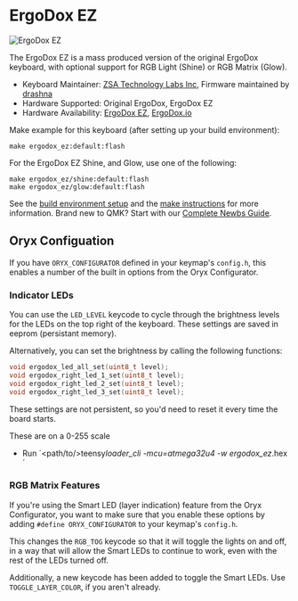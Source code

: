 # ErgoDox EZ

![ErgoDox EZ](http://www.coolthings.com/wp-content/uploads/2017/05/ergodox-ez-2.jpg)

The ErgoDox EZ is a mass produced version of the original ErgoDox keyboard, with optional support for RGB Light (Shine) or RGB Matrix (Glow).

-   Keyboard Maintainer: [ZSA Technology Labs Inc](https://github.com/zsa), Firmware maintained by [drashna](https://github.com/drashna)
-   Hardware Supported: Original ErgoDox, ErgoDox EZ
-   Hardware Availability: [ErgoDox EZ](https://ergodox-ez.com/), [ErgoDox.io](https://ergodox.io)

Make example for this keyboard (after setting up your build environment):

    make ergodox_ez:default:flash
    
For the ErgoDox EZ Shine, and Glow, use one of the following: 

    make ergodox_ez/shine:default:flash
    make ergodox_ez/glow:default:flash

See the [build environment setup](https://docs.qmk.fm/#/getting_started_build_tools) and the [make instructions](https://docs.qmk.fm/#/getting_started_make_guide) for more information. Brand new to QMK? Start with our [Complete Newbs Guide](https://docs.qmk.fm/#/newbs).

## Oryx Configuation

If you have `ORYX_CONFIGURATOR` defined in your keymap's `config.h`, this enables a number of the built in options from the Oryx Configurator.

### Indicator LEDs

You can use the `LED_LEVEL` keycode to cycle through the brightness levels for the LEDs on the top right of the keyboard. These settings are saved in eeprom (persistant memory).

Alternatively, you can set the brightness by calling the following functions:

```c
void ergodox_led_all_set(uint8_t level);
void ergodox_right_led_1_set(uint8_t level);
void ergodox_right_led_2_set(uint8_t level);
void ergodox_right_led_3_set(uint8_t level);
```

These settings are not persistent, so you'd need to reset it every time the board starts.

These are on a 0-255 scale

-   Run ´<path/to/>teensy*loader_cli -mcu=atmega32u4 -w ergodox_ez*<keymap>.hex´

### RGB Matrix Features

If you're using the Smart LED (layer indication) feature from the Oryx Configurator, you want to make sure that you enable these options by adding `#define ORYX_CONFIGURATOR` to your keymap's `config.h`.

This changes the `RGB_TOG` keycode so that it will toggle the lights on and off, in a way that will allow the Smart LEDs to continue to work, even with the rest of the LEDs turned off.

Additionally, a new keycode has been added to toggle the Smart LEDs. Use `TOGGLE_LAYER_COLOR`, if you aren't already.
